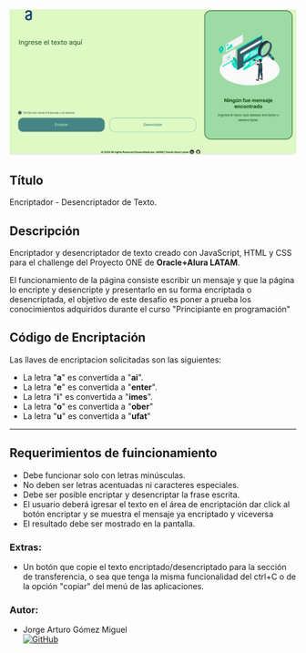 <div align="center"><img src="assets/preview.png" width="600"/></div>

## Título 

Encriptador - Desencriptador de Texto.

## Descripción

Encriptador y desencriptador de texto creado con JavaScript, HTML y CSS para el challenge del Proyecto ONE de **Oracle+Alura LATAM**.

El funcionamiento de la página consiste escribir un mensaje y que la página lo encripte y desencripte y presentarlo en su forma encriptada o desencriptada, el objetivo de este desafio es poner a prueba los conocimientos adquiridos durante el curso "Principiante en programación"


## Código de Encriptación

Las llaves de encriptacion solicitadas son las siguientes:

- La letra "**a**" es convertida a "**ai**".
- La letra "**e**" es convertida a "**enter**".
- La letra "**i**" es convertida a "**imes**".
- La letra "**o**" es convertida a "**ober**"
- La letra "**u**" es convertida a "**ufat**"

---

## Requerimientos de fuincionamiento

- Debe funcionar solo con letras minúsculas.
- No deben ser letras acentuadas ni caracteres especiales.
- Debe ser posible encriptar y desencriptar la frase escrita.
- El usuario deberá igresar el texto en el área de encriptación dar click al botón encriptar y se muestra el mensaje ya encriptado y viceversa
- El resultado debe ser mostrado en la pantalla.

### Extras:

- Un botón que copie el texto encriptado/desencriptado para la sección de transferencia, o sea que tenga la misma funcionalidad del ctrl+C o de la opción "copiar" del menú de las aplicaciones.


### Autor:
- Jorge Arturo Gómez Miguel <br>
[![GitHub](https://img.shields.io/badge/GitHub-100000?style=for-the-badge&logo=github&logoColor=white)](https://github.com/jagmig)
